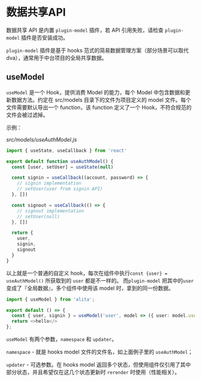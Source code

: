 # 数据共享API

数据共享 API 是内置 `plugin-model` 插件，若 API 引用失败，请检查 `plugin-model` 插件是否安装成功。

`plugin-model` 插件是基于 hooks 范式的简易数据管理方案（部分场景可以取代 dva），通常用于中台项目的全局共享数据。

## useModel

`useModel` 是一个 Hook，提供消费 Model 的能力，每个 Model 中包含数据和更新数据方法。约定在 src/models 目录下的文件为项目定义的 model 文件。每个文件需要默认导出一个 function，该 function 定义了一个 Hook，不符合规范的文件会被过滤掉。


示例：

*src/models/useAuthModel.js*

```ts
import { useState, useCallback } from 'react'

export default function useAuthModel() {
  const [user, setUser] = useState(null)

  const signin = useCallback((account, password) => {
    // signin implementation
    // setUser(user from signin API)
  }, [])

  const signout = useCallback(() => {
    // signout implementation
    // setUser(null)
  }, [])

  return {
    user,
    signin,
    signout
  }
}
```

以上就是一个普通的自定义 hook，每次在组件中执行`const {user} = useAuthModel()` 所获取到的 `user` 都是不一样的。 而`plugin-model` 把其中的`user`变成了『全局数据』，多个组件中使用该 model 时，拿到的同一份数据。

```ts
import { useModel } from 'alita';

export default () => {
  const { user, signin } = useModel('user', model => ({ user: model.user, signin: model.signin }));
  return <>hello</>
};
```

`useModel` 有两个参数，`namespace` 和 `updater`。

`namespace` - 就是 hooks model 文件的文件名，如上面例子里的 `useAuthModel`；

`updater` - 可选参数。在 hooks model 返回多个状态，但使用组件仅引用了其中部分状态，并且希望仅在这几个状态更新时 `rerender` 时使用（性能相关）。
